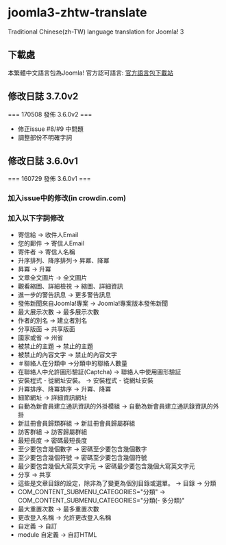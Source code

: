 joomla3-zhtw-translate
======================

Traditional Chinese(zh-TW) language translation for Joomla! 3

## 下載處

本繁體中文語言包為Joomla! 官方認可語言: [官方語言包下載站](http://joomlacode.org/gf/project/jtranslation3_x/frs/?action=FrsReleaseBrowse&frs_package_id=6404)

## 修改日誌 3.7.0v2

=== 170508 發佈 3.6.0v2 ===

- 修正issue #8/#9 中問題
- 調整部份不明確字詞

## 修改日誌 3.6.0v1

=== 160729 發佈 3.6.0v1 ===

### 加入issue中的修改(in crowdin.com)

### 加入以下字詞修改

- 寄信給 -> 收件人Email
- 您的郵件 -> 寄信人Email
- 寄件者 -> 寄信人名稱
- 升序排列、降序排列-> 昇冪、降冪
- 昇冪 -> 升冪
- 文章全文圖片 -> 全文圖片
- 觀看縮圖、詳細檢視 -> 縮圖、詳細資訊
- 進一步的警告訊息 -> 更多警告訊息
- 發佈新聞來自Joomla!專案 -> Joomla!專案版本發佈新聞
- 最大展示次數 -> 最多展示次數
- 作者的別名 -> 建立者別名
- 分享版面 -> 共享版面
- 國家或省 -> 州省
- 被禁止的主題 -> 禁止的主題
- 被禁止的內容文字 -> 禁止的內容文字
- ＃聯絡人在分類中 ->分類中的聯絡人數量
- 在聯絡人中允許圖形驗証(Captcha) -> 聯絡人中使用圖形驗証
- 安裝程式 - 從網址安裝。 -> 安裝程式 - 從網址安裝
- 升冪排序、降冪排序 -> 升冪、降冪
- 細節網址 -> 詳細資訊網址
- 自動為新會員建立通訊資訊的外掛模組 -> 自動為新會員建立通訊錄資訊的外掛
- 新註冊會員歸類群組 -> 新註冊會員歸屬群組
- 訪客群組 -> 訪客歸屬群組
- 最短長度 -> 密碼最短長度
- 至少要包含幾個數字 -> 密碼至少要包含幾個數字
- 至少要包含幾個符號 -> 密碼至少要包含幾個符號
- 最少要包含幾個大寫英文字元 -> 密碼最少要包含幾個大寫英文字元
- 分享 -> 共享
- 這些是文章目錄的設定，除非為了變更為個別目錄或選單。 -> 目錄 -> 分類
- COM_CONTENT_SUBMENU_CATEGORIES="分類" -> COM_CONTENT_SUBMENU_CATEGORIES="分類(- 多分類)"
- 最大重置次數 -> 最多重置次數
- 更改登入名稱 -> 允許更改登入名稱
- 自定義 -> 自訂
- module 自定義 -> 自訂HTML


